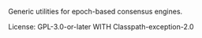 Generic utilities for epoch-based consensus engines.

License: GPL-3.0-or-later WITH Classpath-exception-2.0



